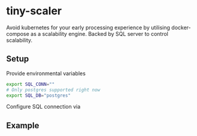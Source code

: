 # tiny-scaler

Avoid kubernetes for your early processing experience by utilising docker-compose
as a scalability engine. Backed by SQL server to control scalability.

## Setup

Provide environmental variables

```bash
export SQL_CONN=""
# Only postgres supported right now
export SQL_DB="postgres"
```

Configure SQL connection via

## Example
